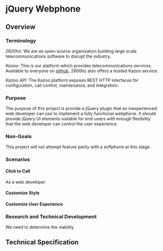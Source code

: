 # jQuery Webphone

## Overview
### Terminology
_2600hz:_ We are an open-source organization building large scale telecommunications software to disrupt the industry.

_Kazoo:_ This is our platform which provides telecommunications services.  Available to everyone on [github](https://github.com/2600hz/kazoo), 2600hz also offers a hosted Kazoo service.

_Kazoo API:_  The Kazoo platform exposes REST HTTP interfaces for configuration, call control, maintenance, and integration.

### Purpose
The purpose of this project is provide a jQuery plugin that an inexperienced web developer can use to implement a fully functional webphone.  It should provide jQuery UI elements suitable for end-users with enough flexibility that the web developer can control the user experience.

### Non-Goals
This project will not attempt feature parity with a softphone at this stage.

### Scenarios
#### Click to Call
As a web developer

#### Customize Style

#### Customize User Experience



### Research and Technical Development
We need to determine the viability 

## Technical Specification

